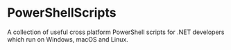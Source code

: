 # PowerShellScripts
A collection of useful cross platform PowerShell scripts for .NET developers which run on Windows, macOS and Linux.
